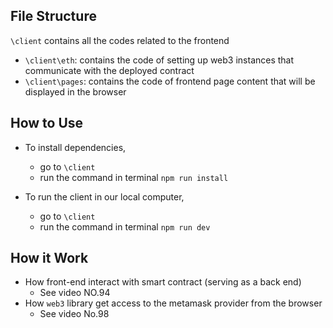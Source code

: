 ## File Structure

`\client` contains all the codes related to the frontend

- `\client\eth`: contains the code of setting up web3 instances that communicate with the deployed contract
- `\client\pages`: contains the code of frontend page content that will be displayed in the browser



## How to Use

- To install dependencies,
  - go to `\client` 
  - run the command in terminal `npm run install`

- To run the client in our local computer,
  - go to `\client`
  - run the command in terminal `npm run dev`



## How it Work

- How front-end interact with smart contract (serving as a back end)
  - See video NO.94
- How `web3` library get access to the metamask provider from the browser
  - See video No.98